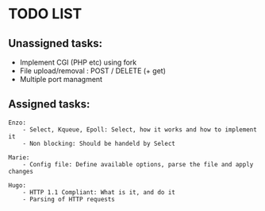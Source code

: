 # TODO LIST

## Unassigned tasks:
- Implement CGI (PHP etc) using fork
- File upload/removal : POST / DELETE (+ get)
- Multiple port managment

## Assigned tasks:

	Enzo:
		- Select, Kqueue, Epoll: Select, how it works and how to implement it
		- Non blocking: Should be handeld by Select

	Marie:
		- Config file: Define available options, parse the file and apply changes

	Hugo:
		- HTTP 1.1 Compliant: What is it, and do it
		- Parsing of HTTP requests
